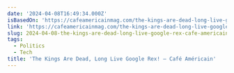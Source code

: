```yaml
---
date: '2024-04-08T16:49:34.000Z'
isBasedOn: 'https://cafeamericainmag.com/the-kings-are-dead-long-live-google-rex/'
link: 'https://cafeamericainmag.com/the-kings-are-dead-long-live-google-rex/'
slug: 2024-04-08-the-kings-are-dead-long-live-google-rex-cafe-americain
tags:
  - Politics
  - Tech
title: 'The Kings Are Dead, Long Live Google Rex! – Café Américain'
---
```


